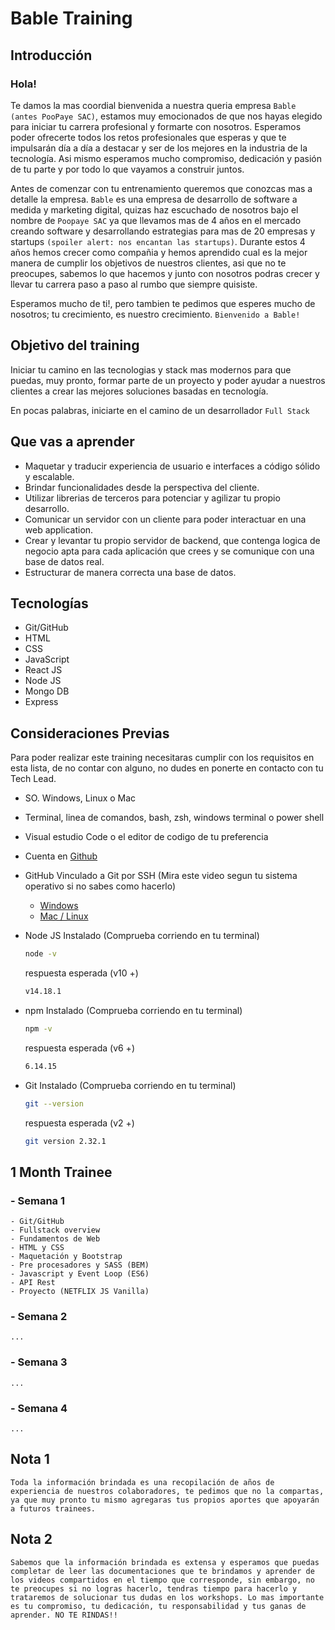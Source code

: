 # Bable Training

## Introducción

### Hola!
Te damos la mas coordial bienvenida a nuestra queria empresa `Bable (antes PooPaye SAC)`, estamos muy emocionados de que nos hayas elegido para iniciar tu carrera profesional y formarte con nosotros. Esperamos poder ofrecerte todos los retos profesionales que esperas y que te impulsarán día a día a destacar y ser de los mejores en la industria de la tecnología. Asi mismo esperamos mucho compromiso, dedicación y pasión de tu parte y por todo lo que vayamos a construir juntos.

Antes de comenzar con tu entrenamiento queremos que conozcas mas a detalle la empresa. `Bable` es una empresa de desarrollo de software a medida y marketing digital, quizas haz escuchado de nosotros bajo el nombre de `Poopaye SAC` ya que llevamos mas de 4 años en el mercado creando software y desarrollando estrategias para mas de 20 empresas y startups `(spoiler alert: nos encantan las startups)`. Durante estos 4 años hemos crecer como compañia y hemos aprendido cual es la mejor manera de cumplir los objetivos de nuestros clientes, asi que no te preocupes, sabemos lo que hacemos y junto con nosotros podras crecer y llevar tu carrera paso a paso al rumbo que siempre quisiste.

Esperamos mucho de ti!, pero tambien te pedimos que esperes mucho de nosotros; tu crecimiento, es nuestro crecimiento. `Bienvenido a Bable!`

## Objetivo del training

Iniciar tu camino en las tecnologias y stack mas modernos para que puedas, muy pronto, formar parte de un proyecto y poder ayudar a nuestros clientes a crear las mejores soluciones basadas en tecnología. 

En pocas palabras, iniciarte en el camino de un desarrollador `Full Stack`

## Que vas a aprender

- Maquetar y traducir experiencia de usuario e interfaces a código sólido y escalable.
- Brindar funcionalidades desde la perspectiva del cliente.
- Utilizar librerias de terceros para potenciar y agilizar tu propio desarrollo.
- Comunicar un servidor con un cliente para poder interactuar en una web application.
- Crear y levantar tu propio servidor de backend, que contenga logica de negocio apta para cada aplicación que crees y se comunique con una base de datos real.
- Estructurar de manera correcta una base de datos. 

## Tecnologías

- Git/GitHub
- HTML
- CSS
- JavaScript
- React JS
- Node JS
- Mongo DB
- Express


## Consideraciones Previas

Para poder realizar este training necesitaras cumplir con los requisitos en esta lista, de no contar con alguno, no dudes en ponerte en contacto con tu Tech Lead.

- SO. Windows, Linux o Mac
- Terminal, linea de comandos, bash, zsh, windows terminal o power shell
- Visual estudio Code o el editor de codigo de tu preferencia
- Cuenta en [Github](https://github.com/)
- GitHub Vinculado a Git por SSH (Mira este video segun tu sistema operativo si no sabes como hacerlo)
    - [Windows](https://www.youtube.com/watch?v=a-zX_qc2S-M)
    - [Mac / Linux](https://www.youtube.com/watch?v=nZYJKXXMvkM)
- Node JS Instalado (Comprueba corriendo en tu terminal)
    ```bash
    node -v
    ```

    respuesta esperada (v10 +)

    ```bash
    v14.18.1   
    ```

- npm Instalado (Comprueba corriendo en tu terminal)
    ```bash
    npm -v
    ```

    respuesta esperada (v6 +)

    ```bash
    6.14.15 
    ```
- Git Instalado (Comprueba corriendo en tu terminal)
    ```bash
    git --version
    ```

    respuesta esperada (v2 +)

    ```bash
    git version 2.32.1
    ```

## 1 Month Trainee

### - Semana 1
    - Git/GitHub
    - Fullstack overview
    - Fundamentos de Web
    - HTML y CSS
    - Maquetación y Bootstrap
    - Pre procesadores y SASS (BEM)
    - Javascript y Event Loop (ES6)
    - API Rest
    - Proyecto (NETFLIX JS Vanilla)
    
### - Semana 2
    ...

### - Semana 3
    ...

### - Semana 4
    ...

## Nota 1

    Toda la información brindada es una recopilación de años de experiencia de nuestros colaboradores, te pedimos que no la compartas, ya que muy pronto tu mismo agregaras tus propios aportes que apoyarán a futuros trainees.

## Nota 2

    Sabemos que la información brindada es extensa y esperamos que puedas completar de leer las documentaciones que te brindamos y aprender de los videos compartidos en el tiempo que corresponde, sin embargo, no te preocupes si no logras hacerlo, tendras tiempo para hacerlo y trataremos de solucionar tus dudas en los workshops. Lo mas importante es tu compromiso, tu dedicación, tu responsabilidad y tus ganas de aprender. NO TE RINDAS!!
